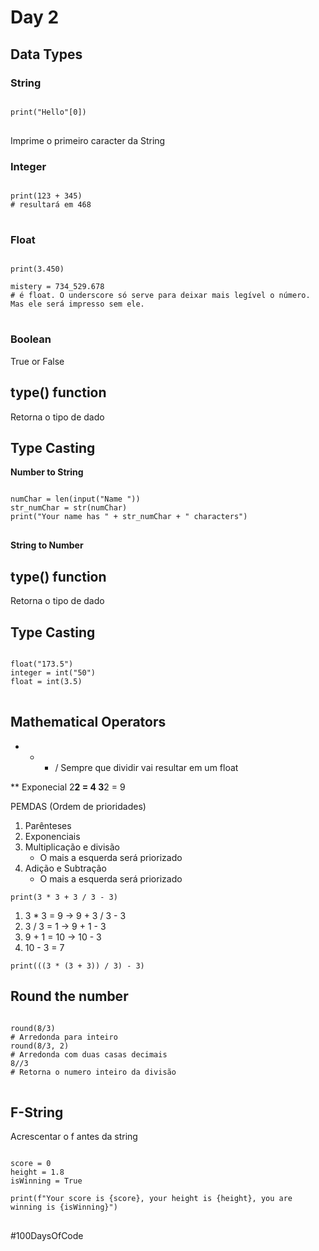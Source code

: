 # Day 2
## Data Types
### String
<pre>
<code>
print("Hello"[0])
</code>
</pre>
Imprime o primeiro caracter da String

### Integer
<pre>
<code>
print(123 + 345)
# resultará em 468
</code>
</pre>

### Float
<pre>
<code>
print(3.450)

mistery = 734_529.678
# é float. O underscore só serve para deixar mais legível o número. Mas ele será impresso sem ele.
</code>
</pre>

### Boolean
True or False


## type() function
Retorna o tipo de dado

## Type Casting

**Number to String**
<pre>
<code>
numChar = len(input("Name "))
str_numChar = str(numChar)
print("Your name has " + str_numChar + " characters")
</code>
</pre>

**String to Number**

## type() function
Retorna o tipo de dado

## Type Casting
<pre>
<code>
float("173.5")
integer = int("50")
float = int(3.5)
</code>
</pre>

## Mathematical Operators
+ - * /
Sempre que dividir vai resultar em um float

** Exponecial
2**2 = 4
3**2 = 9

PEMDAS (Ordem de prioridades)
1. Parênteses
2. Exponenciais
3. Multiplicação e divisão
    - O mais a esquerda será priorizado
4. Adição e Subtração
    - O mais a esquerda será priorizado

<pre><code>print(3 * 3 + 3 / 3 - 3)</code></pre>
1. 3 * 3 = 9 -> 9 + 3 / 3 - 3
2. 3 / 3 = 1 -> 9 + 1 - 3
3. 9 + 1 = 10 -> 10 - 3
4. 10 - 3 = 7

<pre><code>print(((3 * (3 + 3)) / 3) - 3)</code></pre>

## Round the number
<pre>
<code>
round(8/3)
# Arredonda para inteiro
round(8/3, 2)
# Arredonda com duas casas decimais
8//3 
# Retorna o numero inteiro da divisão
</code>
</pre>

## F-String
Acrescentar o f antes da string
<pre>
<code>
score = 0
height = 1.8
isWinning = True

print(f"Your score is {score}, your height is {height}, you are winning is {isWinning}")
</code>
</pre>






#100DaysOfCode